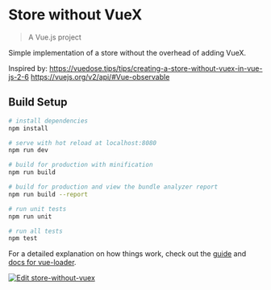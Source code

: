 # Store without VueX

> A Vue.js project

Simple implementation of a store without the overhead of adding VueX.

Inspired by:
https://vuedose.tips/tips/creating-a-store-without-vuex-in-vue-js-2-6
https://vuejs.org/v2/api/#Vue-observable

## Build Setup

``` bash
# install dependencies
npm install

# serve with hot reload at localhost:8080
npm run dev

# build for production with minification
npm run build

# build for production and view the bundle analyzer report
npm run build --report

# run unit tests
npm run unit

# run all tests
npm test
```

For a detailed explanation on how things work, check out the [guide](http://vuejs-templates.github.io/webpack/) and [docs for vue-loader](http://vuejs.github.io/vue-loader).

[![Edit store-without-vuex](https://codesandbox.io/static/img/play-codesandbox.svg)](https://codesandbox.io/s/store-without-vuex-yhdlz?fontsize=14)
